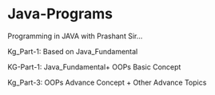 # Java-Programs
Programming in JAVA with Prashant Sir...


Kg_Part-1: Based on Java_Fundamental


KG-Part-1: Java_Fundamental+ OOPs Basic Concept


Kg_Part-3: OOPs Advance Concept + Other Advance Topics
